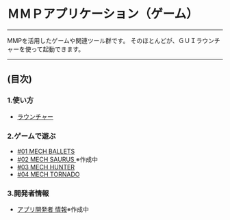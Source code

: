 # ＭＭＰアプリケーション（ゲーム）
----

MMPを活用したゲームや関連ツール群です。
そのほとんどが、ＧＵＩラウンチャーを使って起動できます。

----
## (目次)
### 1.使い方
- [ラウンチャー](./README_ラウンチャー.MD)

### 2.ゲームで遊ぶ
- [#01 MECH BALLETS](./01_MechBullets/README.MD)
- [#02 MECH SAURUS ](./02_MechSaurus/README.MD )※作成中
- [#03 MECH HUNTER ](./03_MechHunter/README.MD )
- [#04 MECH TORNADO](./04_MechTornado/README.MD)

### 3.開発者情報
- [アプリ開発者 情報](./README_アプリ開発者.MD )※作成中